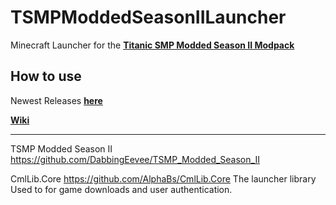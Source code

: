 # TSMPModdedSeasonIILauncher
Minecraft Launcher for the **[Titanic SMP Modded Season II Modpack](https://github.com/DabbingEevee/TSMP_Modded_Season_II)**

## How to use
Newest Releases **[here]()** 

**[Wiki]()** 


---
TSMP Modded Season II <https://github.com/DabbingEevee/TSMP_Modded_Season_II>

CmlLib.Core <https://github.com/AlphaBs/CmlLib.Core> The launcher library Used to for game downloads and user authentication.
